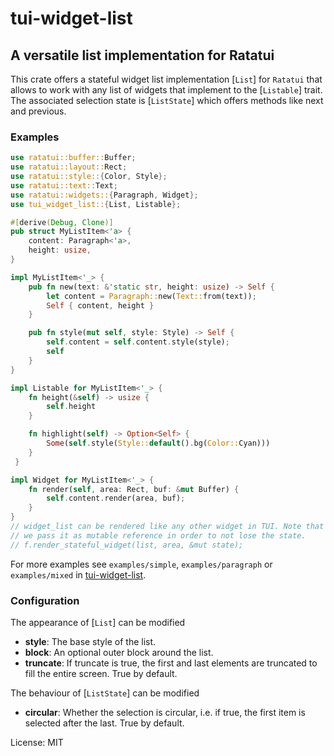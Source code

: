 # tui-widget-list

## A versatile list implementation for Ratatui

This crate offers a stateful widget list implementation [`List`] for `Ratatui` that allows to
work with any list of widgets that implement to the [`Listable`] trait. The associated selection state
is [`ListState`] which offers methods like next and previous.

### Examples
```rust
use ratatui::buffer::Buffer;
use ratatui::layout::Rect;
use ratatui::style::{Color, Style};
use ratatui::text::Text;
use ratatui::widgets::{Paragraph, Widget};
use tui_widget_list::{List, Listable};

#[derive(Debug, Clone)]
pub struct MyListItem<'a> {
    content: Paragraph<'a>,
    height: usize,
}

impl MyListItem<'_> {
    pub fn new(text: &'static str, height: usize) -> Self {
        let content = Paragraph::new(Text::from(text));
        Self { content, height }
    }

    pub fn style(mut self, style: Style) -> Self {
        self.content = self.content.style(style);
        self
    }
}

impl Listable for MyListItem<'_> {
    fn height(&self) -> usize {
        self.height
    }

    fn highlight(self) -> Option<Self> {
        Some(self.style(Style::default().bg(Color::Cyan)))
    }
 }

impl Widget for MyListItem<'_> {
    fn render(self, area: Rect, buf: &mut Buffer) {
        self.content.render(area, buf);
    }
}
// widget_list can be rendered like any other widget in TUI. Note that
// we pass it as mutable reference in order to not lose the state.
// f.render_stateful_widget(list, area, &mut state);
```

For more examples see `examples/simple`, `examples/paragraph` or `examples/mixed` in
[tui-widget-list](https://github.com/preiter93/tui-widget-list/tree/main/examples).

### Configuration
The appearance of [`List`] can be modified
- **style**: The base style of the list.
- **block**: An optional outer block around the list.
- **truncate**: If truncate is true, the first and last elements are truncated to fill the entire screen. True by default.

The behaviour of [`ListState`] can be modified
- **circular**: Whether the selection is circular, i.e. if true, the first item is selected after the last. True by default.

License: MIT
